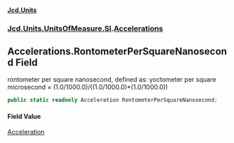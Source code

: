 #### [Jcd.Units](index.md 'index')
### [Jcd.Units.UnitsOfMeasure.SI](Jcd.Units.UnitsOfMeasure.SI.md 'Jcd.Units.UnitsOfMeasure.SI').[Accelerations](Accelerations.md 'Jcd.Units.UnitsOfMeasure.SI.Accelerations')

## Accelerations.RontometerPerSquareNanosecond Field

rontometer per square nanosecond, defined as: yoctometer per square microsecond × (1.0/1000.0)/((1.0/1000.0)*(1.0/1000.0))

```csharp
public static readonly Acceleration RontometerPerSquareNanosecond;
```

#### Field Value
[Acceleration](Acceleration.md 'Jcd.Units.UnitTypes.Acceleration')